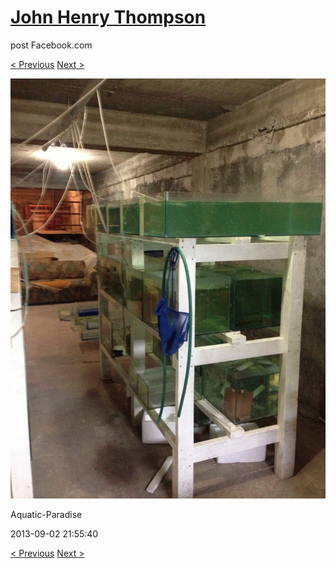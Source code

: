 # [John Henry Thompson](../README.md)
post Facebook.com

[< Previous](2013-09-02-8.md) [Next >](2013-09-02-10.md)

[![](../media/2013-09-02/Aquatic-Paradise-8.jpg)](../README.md)

Aquatic-Paradise

2013-09-02 21:55:40

[< Previous](2013-09-02-8.md) [Next >](2013-09-02-10.md)